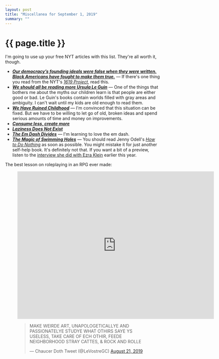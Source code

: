 ```yaml
---
layout: post
title: "Miscellanea for September 1, 2019"
summary: ""
---
```


# {{ page.title }}

I'm going to use up your free NYT articles with this list. They're all worth it, though.

- ___[Our democracy’s founding ideals were false when they were written. Black Americans have fought to make them true.](https://www.nytimes.com/interactive/2019/08/14/magazine/black-history-american-democracy.html)___ — If there's one thing you read from the NYT's _[1619 Project](https://www.nytimes.com/interactive/2019/08/14/magazine/1619-america-slavery.html)_, read this.
- ___[We should all be reading more Ursula Le Guin](https://theoutline.com/post/7886/ursula-le-guin-carrier-bag-theory)___ — One of the things that bothers me about the myths our children learn is that people are either good or bad. Le Guin's books contain worlds filled with gray areas and ambiguity. I can't wait until my kids are old enough to read them.
- ___[We Have Ruined Childhood](https://www.nytimes.com/2019/08/17/opinion/sunday/childhood-suicide-depression-anxiety.html)___ — I'm convinced that this situation can be fixed. But we have to be willing to let go of old, broken ideas and spend serious amounts of time and money on improvements.
- ___[Consume less, create more](https://tjcx.me/posts/consumption-distraction/)___
- ___[Laziness Does Not Exist](https://humanparts.medium.com/laziness-does-not-exist-3af27e312d01)___
- ___[The Em Dash Divides](https://www.nytimes.com/2019/08/14/style/em-dash-punctuation.html)___ — I'm learning to love the em dash.
- ___[The Magic of Swimming Holes](https://www.nytimes.com/2019/08/17/style/swimming-holes-california.html)___ — You should read Jenny Odell's _[How to Do Nothing](https://www.vox.com/ezra-klein-show-podcast/2019/5/23/18636332/jenny-odell-how-to-do-nothing)_ as soon as possible. You might mistake it for just another self-help book. It's definitely not that. If you want a bit of a preview, listen to the [interview she did with Ezra Klein](https://www.vox.com/ezra-klein-show-podcast/2019/5/23/18636332/jenny-odell-how-to-do-nothing) earlier this year.

The best lesson on roleplaying in an RPG ever made:

<figure>
  <div class="video-container">
    <iframe width="640" height="480" src="https://www.youtube.com/embed/7YCVHnItKuY?rel=0" frameborder="0" allow="accelerometer; autoplay; encrypted-media; gyroscope; picture-in-picture" allowfullscreen></iframe>
  </div>
</figure>

<figure>
  <blockquote class="twitter-tweet" data-theme="dark"><p lang="en" dir="ltr">MAKE WEIRDE ART, UNAPOLOGETICALLYE AND PASSIONATELYE STUDYE WHAT OTHIRS SAYE YS USELESS, TAKE CARE OF ECH OTHIR, FEEDE NEIGHBORHOOD STRAY CATTES, &amp; ROCK AND ROLLE</p>&mdash; Chaucer Doth Tweet (@LeVostreGC) <a href="https://twitter.com/LeVostreGC/status/1164052169575694337?ref_src=twsrc%5Etfw">August 21, 2019</a></blockquote> <script async src="https://platform.twitter.com/widgets.js" charset="utf-8"></script> 
</figure>

